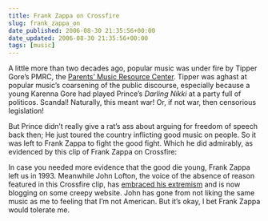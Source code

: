 ```yaml
---
title: Frank Zappa on Crossfire
slug: frank_zappa_on
date_published: 2006-08-30 21:35:56+00:00
date_updated: 2006-08-30 21:35:56+00:00
tags: [music]
---
```

A little more than two decades ago, popular music was under fire by Tipper Gore’s PMRC, the [Parents’ Music Resource Center](http://en.wikipedia.org/wiki/Parents_Music_Resource_Center). Tipper was aghast at popular music’s coarsening of the public discourse, especially because a young Karenna Gore had played Prince’s *Darling Nikki* at a party full of politicos. Scandal! Naturally, this meant war! Or, if not war, then censorious legislation!

But Prince didn’t really give a rat’s ass about arguing for freedom of speech back then; He just toured the country inflicting good music on people. So it was left to Frank Zappa to fight the good fight. Which he did admirably, as evidenced by this clip of Frank Zappa on Crossfire:

In case you needed more evidence that the good die young, Frank Zappa left us in 1993. Meanwhile John Lofton, the voice of the absence of reason featured in this Crossfire clip, has [embraced his extremism](http://www.theamericanview.com/index.php?id=39) and is now blogging on some creepy website. John has gone from not liking the same music as me to feeling that I’m not American. But it’s okay, I bet Frank Zappa would tolerate me.
